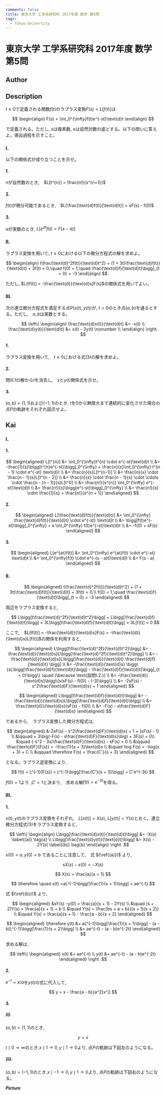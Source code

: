 ```yaml
---
comments: false
title: 東京大学 工学系研究科 2017年度 数学 第5問
tags:
  - Tokyo-University
---
```

# 東京大学 工学系研究科 2017年度 数学 第5問

## **Author**

## **Description**
$t \ge 0$で定義される関数$f(t)$のラプラス変換$F(s) = L[f(t)]$は

$$
\begin{align}
F(s) = \int_0^{\infty}f(t)e^{-st}\text{d}t
\end{align}
$$

で定義される。ただし, $s$は複素数, $e$は自然対数の底とする。以下の問いに答えよ。導出過程を示すこと。

### I.
以下の関係式が成り立つことを示せ。

#### 1.
$n$が自然数のとき,　$L[t^{n}] = \frac{n!}{s^{n+1}}$

#### 2.
$f(t)$が微分可能であるとき,　$L[\frac{\text{d}f(t)}{\text{d}t}] = sF(s) - f(0)$

#### 3.
$a$が実数のとき, $L[e^{at}f(t) = F(s - a)]$

### II.
ラプラス変換を用いて, $t \ge 0$における以下の微分方程式の解を求めよ。

$$
\begin{align}
t\frac{\text{d}^2f(t)}{\text{d}t^2} + (1 + 3t)\frac{\text{d}f(t)}{\text{d}t} + 3f(t) = 0,\quad f(0) = 1,\quad \frac{\text{d}f}{\text{d}t}\bigg|_{t = 0} = -3
\end{align}
$$

ただし, $L[tf(t)] = -\frac{\text{d}}{\text{d}s}F(s)$の関係式を用いてよい。

### III.
次の連立微分方程式を満足する点$P(x(t),y(t))$が, $t = 0$のとき点$(a,b)$を通るとする。ただし,　$a ,b$は実数とする。

$$
\left\{
\begin{align}
\frac{\text{d}x(t)}{\text{d}t} &= -x(t) \\
\frac{\text{d}y(t)}{\text{d}t} &= x(t) - 2y(t) \nonumber \\
\end{align}
\right.
$$

#### 1.
ラプラス変換を用いて,　$t \ge 0$における式(3)の解を求めよ。

#### 2.
問III.1の解から$t$を消去し,　$x$と$y$の関係式を示せ。

#### 3.
$(a,b) = (1,1)$および$(-1,1)$のとき, $t$を$0$から無限大まで連続的に変化させた場合の点$P$の軌跡をそれぞれ図示せよ。

## **Kai**
### I.
#### 1.

$$
\begin{aligned}
L[t^{n}] &= \int_0^{\infty}t^{n} \cdot e^{-st}\text{d}t \\
&= -\frac{1}{s}\bigg[t^{n}e^{-st}\bigg]_0^{\infty} + \frac{n}{s}\int_0^{\infty} t^{n - 1} \cdot e^{-st} \text{d}t \\
&= \frac{n}{s}L[t^{n-1}] \\
&= \frac{n}{s} \cdot \frac{n - 1}{s}L[t^{n - 2}] \\
&= \frac{n}{s} \cdot \frac{n - 1}{s} \cdot \cdots \cdot \frac{n - (n - 1)}{s}L[t^0] \\
&= \frac{n!}{s^{n}} \int_0^{\infty} e^{-st}\text{d}t \\
&= \frac{n!}{s}\bigg[e^{-st}\bigg]_0^{\infty} \\
&= \frac{n!}{s} \cdot \frac{1}{s} = \frac{n!}{s^{n + 1}}
\end{aligned}
$$

#### 2.

$$
\begin{aligned}
L[\frac{\text{d}f(t)}{\text{d}t}] &= \int_0^{\infty} \frac{\text{d}f(t)}{\text{d}t} \cdot e^{-st} \text{d}t \\
&= \bigg[f(t)e^{-st}\bigg]_0^{\infty} + s \int_0^{\infty} f(t)e^{-st}\text{d}t \\
&= -f(0) + sF(s) 
\end{aligned}
$$

#### 3.

$$
\begin{aligned}
L[e^{at}f(t)] &= \int_0^{\infty} e^{at}f(t) \cdot e^{-st} \text{d}t \\
&= \int_0^{\infty}f(t) \cdot e^{-(s - a)t}\text{d}t \\
&= F(s - a)
\end{aligned}
$$

### II.

$$
\begin{aligned}
t\frac{\text{d}^2f(t)}{\text{d}t^2} + (1 + 3t)\frac{\text{d}f(t)}{\text{d}t} + 3f(t) = 0,\\
f(0) = 1,\quad \frac{\text{d}f}{\text{d}t}\bigg|_{t = 0} = -3
\end{aligned}
$$

両辺をラプラス変換すると,

$$
L\bigg[t\frac{\text{d}^2f}{\text{d}t^2}\bigg] + L\bigg[\frac{\text{d}f}{\text{d}t}\bigg] + 3L\bigg[t\frac{\text{d}f}{\text{d}t}\bigg] + 3L[f(t)] = 0
$$

ここで,　$L[tf(t)] = -\frac{\text{d}}{\text{d}s}F(s) = -\frac{\text{d}}{\text{d}s}L[f(t)]$の関係を利用すると,

$$
\begin{aligned}
L\bigg[t\frac{\text{d}^2f}{\text{d}t^2}\bigg] &= -\frac{\text{d}}{\text{d}s}L\bigg[\frac{\text{d}^2f}{\text{d}t^2}\bigg] \\
&= -\frac{\text{d}}{\text{d}s}L\bigg[\frac{\text{d}}{\text{d}t} \frac{\text{d}f}{\text{d}t} \bigg] \\
&= -\frac{\text{d}}{\text{d}s} \bigg\{sL\bigg[\frac{\text{d}f}{\text{d}t}\bigg] - \frac{\text{d}f}{\text{d}t}\bigg|_{t = 0}\bigg\} \quad (\because \text{設問I.2.}) \\
&= -\frac{\text{d}}{\text{d}s}\bigg\{s(sF(s) - f(0)) - (-3)\bigg\} \\   
&= -2sF(s) - s^2\frac{\text{d}F}{\text{d}s} + 1
\end{aligned}
$$

$$
\begin{aligned}
L\bigg[t\frac{\text{d}f}{\text{d}t}\bigg] &= -\frac{\text{d}}{\text{d}s}L\bigg[\frac{\text{d}f}{\text{d}t}\bigg] \\
&= \frac{\text{d}}{\text{d}s}(sF(s) - f(0)) \\
&= -F(s) - s\frac{\text{d}F}{\text{d}s}
\end{aligned}
$$

であるから,　ラプラス変換した微分方程式は,　

$$
\begin{aligned}
&-2sF(s) - s^2\frac{\text{d}F}{\text{d}s} + 1 + (sF(s) - 1) \\
&\qquad + 3\big(-F(s) - s\frac{\text{d}F}{\text{d}s}\big) + 3F(s) = 0\\
&\quad (-s^2 - 3s)\frac{\text{d}F}{\text{d}s} - sF(s) = 0 \\
&\qquad \frac{\text{d}F}{F(s)} = -\frac{1}{s + 3}\text{d}s \\
&\quad \log F(s) = -\log(s + 3) + C \\
&\qquad \therefore F(s) = \frac{C'}{s + 3}
\end{aligned}
$$

となる。ラプラス逆変換により,

$$
f(t) = L^{-1}[F(s)] = L^{-1}\bigg[\frac{C'}{s + 3}\bigg] = C'e^{-3t}
$$

$f(0) = 1$より ,$C' = 1$と決まり,　求める解$f(t)=e^{-3t}$を得る。

### III.
#### 1.
$x(t),y(t)$のラプラス変換をそれぞれ,　$L[x(t)] = X(s)$, $L[y(t)] = Y(s)$とおく。連立微分方程式(3)をラプラス変換すると,

$$
\left\{
\begin{align}
L\bigg[\frac{\text{d}x(t)}{\text{d}t}\bigg] &= -X(s) \label{(a)} \tag{a} \\
L\bigg[\frac{\text{d}y(t)}{\text{d}t}\bigg] &= X(s) - 2Y(s) \label{(b)} \tag{b}
\end{align}
\right.
$$

$x(0) = a ,y(0) = b$ であることに注意して,　式 $(\ref{(a)})$ より,

$$
sX(s) - x(0) = -X(s)
$$

$$
X(s) = \frac{a}{s + 1}
$$

$$
\therefore \quad x(t) =aL^{-1}\bigg[\frac{1}{s + 1}\bigg] = ae^{-t}
$$

式 $(\ref{(b)})$ より,

$$
\begin{aligned}
&sY(s) -y(0) = \frac{a}{s + 1} - 2Y(s) \\
&\quad (s + 2)Y(s) = \frac{a}{s + 1} + b \\
&\quad Y(s) = \frac{bs + a + b}{(s + 1)(s + 2)} \\
&\quad Y(s) = \frac{a}{s + 1} - \frac{a - b}{s + 2}
\end{aligned}
$$

$$
\begin{aligned}
\therefore y(t) &= aL^{-1}\bigg[\frac{1}{s + 1}\bigg] -  (a - b)L^{-1}\bigg[\frac{1}{s + 2}\bigg] \\
&= ae^{-t} - (a - b)e^{-2t}
\end{aligned}
$$

求める解は,

$$
\left\{
\begin{aligned}
x(t) &= ae^{-t} \\
y(t) &= ae^{-t} - (a - b)e^{-2t}
\end{aligned}
\right.
$$

#### 2.
$e^{-t} = x/a$を$y(t)$の式に代入して,

$$
y = x - \frac{a - b}{a^2}x^2
$$

#### 3.
##### (i).
$(a,b) = (1,1)$のとき,

$$
y = x
$$

$t\mid 0 \rightarrow \infty$のとき,$x\mid 1 \rightarrow 0 ,y\mid 1 \rightarrow 0$より, 点$P$の軌跡は下図左のようになる。

##### (ii).
$(a,b) = (-1,1)$のとき,$x\mid -1 \rightarrow 0 ,y\mid 1 \rightarrow 0$より, 点$P$の軌跡は下図右のようになる。

***Picture***